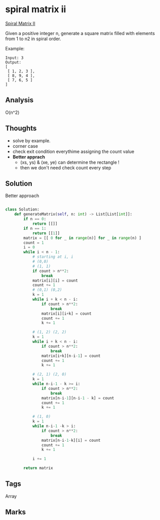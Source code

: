 #  spiral matrix ii

[Spiral Matrix II](https://leetcode.com/problems/spiral-matrix-ii)

Given a positive integer n, generate a square matrix filled with elements from 1 to n2 in spiral order.

Example:

```text
Input: 3
Output:
[
 [ 1, 2, 3 ],
 [ 8, 9, 4 ],
 [ 7, 6, 5 ]
]
```

## Analysis

O\(n^2\)

## Thoughts

* solve by example. 
* corner case 
* check exit condition everythime assigning the count value 
* **Better apprach**
  * \(xs, ys\) & \(xe, ye\) can determine the rectangle !
  * then we don't need check count every step

## Solution

Better approach

```python

```

```python
class Solution:                
    def generateMatrix(self, n: int) -> List[List[int]]:
        if n == 0:
            return [[]]
        if n == 1:
            return [[1]]
        matrix = [[ 0 for _ in range(n)] for _ in range(n) ] 
        count = 1
        i = 0
        while i < n - 1:
            # starting at i, i 
            # (0,0) 
            # (1, 1)
            if count > n**2:
                break                 
            matrix[i][i] = count
            count += 1
            # (0,1) (0,2)             
            k = 1
            while i + k < n - i:
                if count > n**2:
                    break 
                matrix[i][i+k] = count
                count += 1
                k += 1

            # (1, 2) (2, 2)            
            k = 1
            while i + k < n - i:
                if count > n**2:
                    break 
                matrix[i+k][n-i-1] = count
                count += 1
                k += 1

            # (2, 1) (2, 0)
            k = 1
            while n-i-1 - k >= i:
                if count > n**2:
                    break 
                matrix[n-i-1][n-i-1 - k] = count
                count += 1
                k += 1

            # (1, 0)     
            k = 1
            while n-i-1 -k > i:
                if count > n**2:
                    break 
                matrix[n-i-1-k][i] = count 
                count += 1
                k += 1

            i += 1

        return matrix
```

## Tags

Array

## Marks

